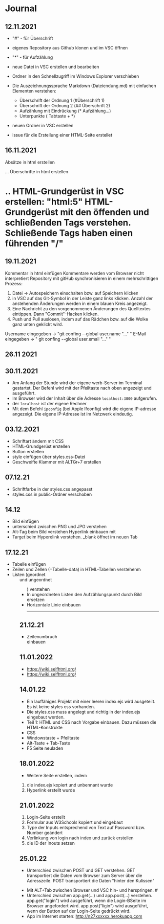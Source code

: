 # Journal

## 12.11.2021
* "#" - für Überschrift 
* eigenes Repository aus Github klonen und im VSC öffnen
* "*" - für Aufzählung
* neue Datei in VSC erstellen und bearbeiten
* Ordner in den Schnellzugriff im Windows Explorer verschieben
* Die Auszeichnungssprache Markdown (Dateiendung.md) mit einfachen Elementen verstehen:
    * Überschrift der Ordnung 1 (#Überschrift 1) 
    * Überschrift der Ordnung 2 (## Überschrift 2)
    * Aufzählung mit Eindrückung (* Aufzählung...) 
    * Unterpunkte ( Tabtaste + *)

* neuen Ordner in VSC erstellen
* issue für die Erstellung einer HTML-Seite erstellet 

## 16.11.2021
Absätze in html erstellen <p>...
Überschrifte in html erstellen <h1>..
HTML-Grundgerüst in VSC erstellen: "html:5"
HTML-Grundgerüst mit den öffenden und schließenden Tags verstehen.
Schließende Tags haben einen führenden "/"

## 19.11.2021
Kommentar in html einfügen <!----> Kommentare werden vom Browser nicht interpretiert
Repository mit gitHub synchronisieren in einem mehrschrittigen Prozess:  
   1. Datei -> Autospeichern einschalten bzw. auf Speichern klicken
   2. in VSC auf das Git-Symbol in der Leiste ganz links klicken. Anzahl der anstehenden Änderungen werden in einem blauen Kreis angezeigt.
   3. Eine Nachricht zu den vorgenommenen Änderungen des Quelltextes eintippen. Dann "Commit"-Hacken klicken.
   4. Push und Pull auslösen, indem auf das Rädchen bzw. auf die Wolke ganz unten geklickt wird.

Username eingegeben -> "git confing --global user.name "..." "
E-Mail eingegeben -> " git confing --global user.email "..." "

## 26.11 2021

## 30.11.2021
* Am Anfang der Stunde wird der eigene werb-Server im Terminal gestartet. Der Befehl wird mit der Pfeiltaste nach oben angezeigt und ausgeführt.
* Im Browser wird der Inhalt über die Adresse ```localhost:3000``` aufgerufen.
* der ```localhost``` ist der eigene Rechner 
* Mit dem Befehl ```ipconfig``` (bei Apple Ifconfig) wird die eigene IP-adresse angezeigt. Die eigene IP-Adresse ist im Netzwerk eindeutig.

## 03.12.2021
* Schriftart ändern mit CSS
* HTML-Grundgerüst erstellen
* Button erstellen
* style einfügen über styles.css-Datei
* Geschweifte Klammer mit ALTGr+7 erstellen

## 07.12.21
* Schriftfarbe in der styles.css angepasst
* styles.css in public-Ordner verschoben


## 14.12
* Bild einfügen
* unterschied zwischen PNG und JPG verstehen
* Alt-Tag beim Bild verstehen 
Hyperlink einbauen mit <a href..></a>
* Target beim Hyperelink verstehen. _blank öffnet im neuen Tab

## 17.12.21
* Tabelle einfügen
* Zeilen <tr> und Zellen <td> (=Tabelle-data)
in HTML-Tabellen verstehenm
* Listen (geordnet <ol> und ungeordnet <ul>) verstehen 
* In ungeordneten Listen den Aufzählungspunkt durch Bild ersetzen 
* Horizontale Linie einbauen <hr>

## 21.12.21
* Zeilenumbruch <br> einbauen

## 11.01.2022
* https://wiki.selfhtml.org/
* https://wiki.selfhtml.org/

## 14.01.22
* Ein lauffähiges Projekt mit einer leeren index.ejs wird ausgeteilt. Es ist keine styles css vorhanden.
* Die styles.css muss angelegt und richtig in der index.ejs eingebaut werden.
* Teil 1: HTML und CSS nach Vorgabe einbauen. Dazu müssen die HTML-Konstrukte
* CSS 
* Windowstaste + Pfeiltaste 
* Alt-Taste + Tab-Taste
* F5 Seite neuladen 

## 18.01.2022
* Weitere Seite erstellen, indem 
1. die index.ejs kopiert und unbennant wurde
2. Hyperlink erstellt wurde

## 21.01.2022
1.  Login-Seite erstellt 
2.  Formular aus W3Schools kopiert und eingebaut
3. Type der Inputs entsprechend von Text auf Password bzw. Number geändert 
4. Verlinkung von login nach index und zurück erstellen 
5. die ID der Inouts setzen 

## 25.01.22
+ Unterschied zwischen POST und GET verstehen. GET transportiert die Daten vom Browser zum Server über die Adresszeile. POST transportiert die Daten "hinter den Kulissen" 
* Mit ALT+Tab zwischen Browser und VSC hin- und herspringen. #
* Unterschied zwischen app.get(...) und app.post(...)
verstehen. app.get("login") wird ausgeführt, wenn die 
Login-BSeite im Browser angefordert wird. app.post("ligin") wird ausgeführt, wenn der Button auf der Login-Seite gedrückt wird. 
* App im Internet starten: http://n27xxxxxx.herokuapp.com
